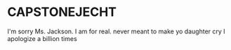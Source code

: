 # CAPSTONEJECHT
I'm sorry Ms. Jackson. I am for real.
never meant to make yo daughter cry I apologize a billion times
